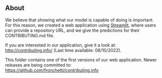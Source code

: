 ## About
We believe that showing what our model is capable of doing is important. For this reason, we created a web application using [Streamlit](https://streamlit.io/), where users can provide a repository URL, and we give the predictions for their CONTRIBUTING.md file. 

If you are interested in our application, give it a look at: http://contributing.info/ (Last time available: 08/10/2022).

This folder contains one of the first versions of our web application. Newer releases are being committed to: https://github.com/fronchetti/contributing.info

